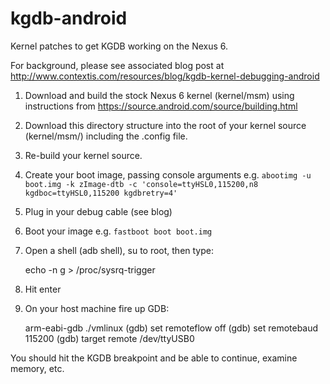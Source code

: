 # kgdb-android

Kernel patches to get KGDB working on the Nexus 6.

For background, please see associated blog post at http://www.contextis.com/resources/blog/kgdb-kernel-debugging-android

1. Download and build the stock Nexus 6 kernel (kernel/msm) using instructions from https://source.android.com/source/building.html
2. Download this directory structure into the root of your kernel source (kernel/msm/) including the .config file.
3. Re-build your kernel source.
4. Create your boot image, passing console arguments e.g. ```abootimg -u boot.img -k zImage-dtb -c 'console=ttyHSL0,115200,n8 kgdboc=ttyHSL0,115200 kgdbretry=4'```
5. Plug in your debug cable (see blog)
6. Boot your image e.g. ```fastboot boot boot.img```
7. Open a shell (adb shell), su to root, then type:


    echo -n g > /proc/sysrq-trigger


8. Hit enter
9. On your host machine fire up GDB:


    arm-eabi-gdb ./vmlinux
    (gdb) set remoteflow off
    (gdb) set remotebaud 115200
    (gdb) target remote /dev/ttyUSB0


You should hit the KGDB breakpoint and be able to continue, examine memory, etc.
